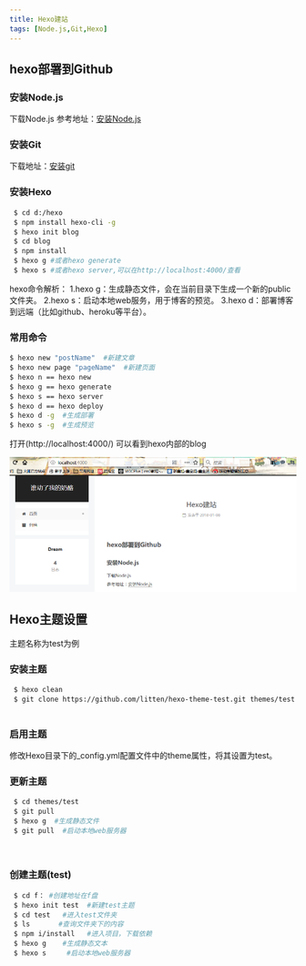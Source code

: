 ```yaml
---
title: Hexo建站
tags: [Node.js,Git,Hexo]
---
```



## hexo部署到Github 

### 安装Node.js
下载Node.js
参考地址：[安装Node.js](http://www.runoob.com/nodejs/nodejs-install-setup.html)

### 安装Git
下载地址：[安装git](https://git-scm.com/download/)

### 安装Hexo
``` bash
 $ cd d:/hexo
 $ npm install hexo-cli -g
 $ hexo init blog
 $ cd blog
 $ npm install
 $ hexo g #或者hexo generate
 $ hexo s #或者hexo server,可以在http://localhost:4000/查看
```
hexo命令解析：
  1.hexo g：生成静态文件，会在当前目录下生成一个新的public文件夹。
  2.hexo s：启动本地web服务，用于博客的预览。
  3.hexo d：部署博客到远端（比如github、heroku等平台）。
### 常用命令
 ``` bash
 $ hexo new "postName"  #新建文章
 $ hexo new page "pageName"  #新建页面
 $ hexo n == hexo new
 $ hexo g == hexo generate
 $ hexo s == hexo server
 $ hexo d == hexo deploy
 $ hexo d -g  #生成部署
 $ hexo s -g  #生成预览
 
```
打开(http://localhost:4000/) 可以看到hexo内部的blog

![blog图片](/images/blog.png)
## Hexo主题设置

主题名称为test为例

### 安装主题
``` bash
 $ hexo clean
 $ git clone https://github.com/litten/hexo-theme-test.git themes/test
 
```
### 启用主题

修改Hexo目录下的_config.yml配置文件中的theme属性，将其设置为test。

### 更新主题

``` bash
 $ cd themes/test
 $ git pull
 $ hexo g  #生成静态文件
 $ git pull  #启动本地web服务器

 
```
### 创建主题(test)

``` bash
 $ cd f： #创建地址在f盘
 $ hexo init test  #新建test主题
 $ cd test   #进入test文件夹
 $ ls       #查询文件夹下的内容
 $ npm i/install   #进入项目，下载依赖
 $ hexo g    #生成静态文本
 $ hexo s     #启动本地web服务器

```

